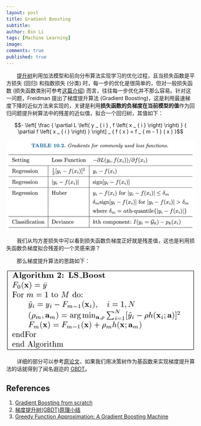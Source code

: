```yaml
---
layout: post
title: Gradient Boosting
subtitle:
author: Bin Li
tags: [Machine Learning]
image: 
comments: true
published: true
---
```


　　[提升树](https://binlidaily.github.io/2019-06-10-boosting-tree/)利用加法模型和前向分布算法实现学习的优化过程，且当损失函数是平方损失 (回归) 和指数损失 (分类) 时，每一步的优化是很简单的，但对一般损失函数 (损失函数类别可参考[这篇介绍](https://binlidaily.github.io/2018-12-07-loss-functions/)) 而言，往往每一步优化并不那么容易。针对这一问题，Freidman 提出了梯度提升算法 (Gradient Boosting)，这是利用最速梯度下降的近似方法来实现的，关键是利用**损失函数的负梯度在当前模型的值**作为回归问题提升树算法中的残差的近似值，拟合一个回归树，其值如下：

$$- \left[ \frac { \partial L \left( y _ { i } , f \left( x _ { i } \right) \right) } { \partial f \left( x _ { i } \right) } \right] _ { f ( x ) = f _ { m - 1 } ( x ) }$$


![-w798](/img/media/15602347070035.jpg)

　　我们从均方差损失中可以看到损失函数负梯度正好就是残差值，这也是利用损失函数负梯度拟合残差的一个灵感来源？

　　那么梯度提升算法的思路如下：

![-w1098](/img/media/15602352595888.jpg)

　　详细的部分可以参考[原论文](/assets/trebst.pdf)，如果我们用决策树作为基函数来实现梯度提升算法的话就得到了闻名遐迩的 [GBDT](https://binlidaily.github.io/2019-06-11-gbdt-gradient-boosting-decision-tree/)。


## References
1. [Gradient Boosting from scratch](https://medium.com/mlreview/gradient-boosting-from-scratch-1e317ae4587d)
2. [梯度提升树(GBDT)原理小结](https://www.cnblogs.com/pinard/p/6140514.html)
3. [Greedy Function Approximation: A Gradient Boosting Machine](https://statweb.stanford.edu/~jhf/ftp/trebst.pdf)
